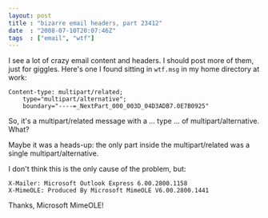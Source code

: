 ```yaml
---
layout: post
title : "bizarre email headers, part 23412"
date  : "2008-07-10T20:07:46Z"
tags  : ["email", "wtf"]
---
```

I see a lot of crazy email content and headers.  I should post more of them,
just for giggles.  Here's one I found sitting in `wtf.msg` in my home directory
at work:

    Content-type: multipart/related;
        type="multipart/alternative";
        boundary="----=_NextPart_000_003D_04D3ADB7.0E7B0925"

So, it's a multipart/related message with a ... type ... of
multipart/alternative.  What?

Maybe it was a heads-up: the only part inside the multipart/related was a
single multipart/alternative.

I don't think this is the only cause of the problem, but:

    X-Mailer: Microsoft Outlook Express 6.00.2800.1158
    X-MimeOLE: Produced By Microsoft MimeOLE V6.00.2800.1441

Thanks, Microsoft MimeOLE!

